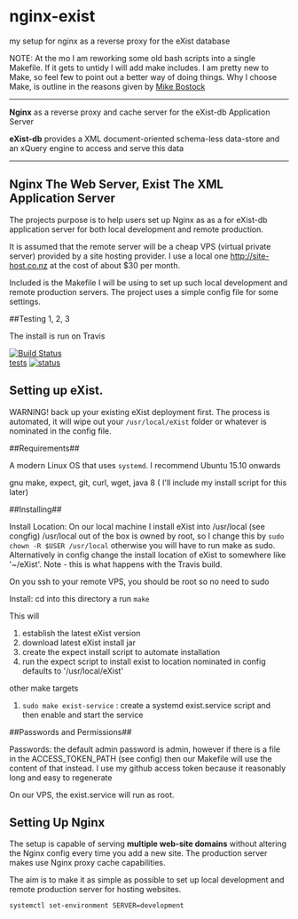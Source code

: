 # nginx-exist
my setup for nginx as a reverse proxy for the  eXist database

NOTE: At the mo I am reworking some old bash scripts into a single Makefile.
If it gets to untidy I will add make includes. I am pretty new to Make, so feel
few to point out a better way of doing things.  Why I choose Make, is outline in
the reasons given by [Mike Bostock](http://bost.ocks.org/mike/make/)

---------------------------------------------------------------------------------

**Nginx** as a reverse proxy and cache server for the eXist-db Application
Server

**eXist-db** provides a XML document-oriented schema-less data-store and an
xQuery engine to access and serve this data

-------------------------------------------------------------------------------

Nginx The Web Server, Exist The XML Application Server
------------------------------------------------------

The projects purpose is to help users set up Nginx as as a for eXist-db
application server for both local development and remote production.

It is assumed that the remote server will be a cheap VPS (virtual private
server) provided by a  site hosting provider. I use a local one
<http://site-host.co.nz> at the cost of about $30 per month.

Included is the Makefile I will be using to set up such local development
and remote production servers. The project uses a simple config file for some
settings.

##Testing 1, 2, 3

The install is run on Travis

[![Build Status](https://travis-ci.org/grantmacken/nginx-exist.svg?branch=master)](https://travis-ci.org/grantmacken/nginx-exist)
<br/>[tests](https://travis-ci.org/grantmacken/nginx-exist)
 [![status](https://travis-ci.org/grantmacken/nginx-exist.svg)](
 https://travis-ci.org/grantmacken/nginx-exists )



Setting up eXist.
-----------------

WARNING!
back up your existing eXist deployment first.
The process is automated, it will wipe out your  `/usr/local/eXist` folder or
whatever is nominated in the config file.

##Requirements##

A modern Linux OS that uses `systemd`. I recommend  Ubuntu  15.10 onwards

gnu make, expect, git, curl, wget, java 8 ( I'll include my install script for this later)

##Installing##

 Install Location: On our local machine I install eXist into /usr/local (see congfig)
 /usr/local out of the box is owned by root, so I change this by `sudo chown -R $USER /usr/local`
 otherwise you will have to run make as sudo. Alternatively in config change the install location
 of eXist to somewhere like '~/eXist'.
Note - this is what happens with the Travis build.

 On you ssh to your  remote VPS, you should be root so no need to sudo

Install: cd into this directory a run `make`

This will

1. establish the latest eXist version
2. download latest eXist install jar
3. create the expect install script to automate installation
4. run the expect script to install exist to location nominated in config
   defaults to '/usr/local/eXist'

other make targets

1. `sudo make exist-service` :  create a systemd exist.service script and then enable and start the service

##Passwords and Permissions##

Passwords: the default admin password is admin, however if there is a file in the ACCESS_TOKEN_PATH (see config) then our Makefile will use the content of that instead. I use my github access token because it reasonably long and easy to regenerate

On our VPS, the exist.service will run as root.

Setting Up Nginx
----------------

The setup is capable of serving **multiple web-site domains** without altering the Nginx config every time you
add a new site. The production server makes use Nginx proxy cache capabilities.

The aim is to make it as simple as possible to set up local development and
remote production server for hosting websites.

`systemctl set-environment SERVER=development`
